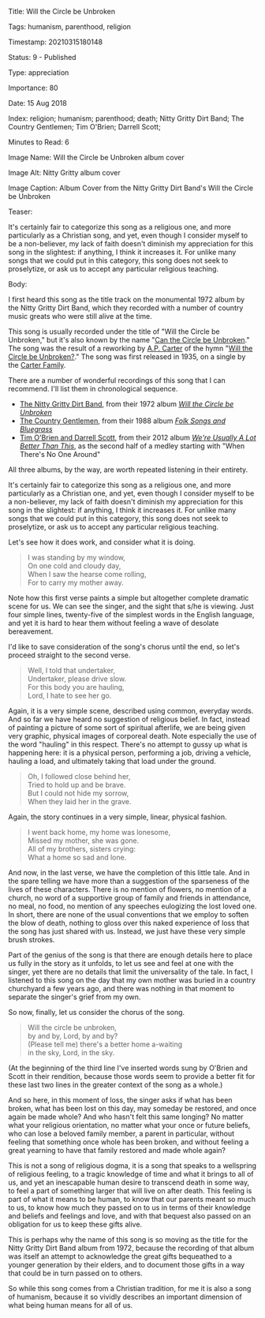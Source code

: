 Title:  Will the Circle be Unbroken

Tags:   humanism, parenthood, religion

Timestamp: 20210315180148

Status: 9 - Published

Type:   appreciation

Importance: 80

Date:   15 Aug 2018

Index:  religion; humanism; parenthood; death; Nitty Gritty Dirt Band; The Country Gentlemen; Tim O'Brien; Darrell Scott; 

Minutes to Read: 6

Image Name: Will the Circle be Unbroken album cover

Image Alt: Nitty Gritty album cover

Image Caption: Album Cover from the Nitty Gritty Dirt Band's Will the Circle be Unbroken

Teaser: 

It's certainly fair to categorize this song as a religious one, and more particularly as a Christian song, and yet, even though I consider myself to be a non-believer, my lack of faith doesn't diminish my appreciation for this song in the slightest: if anything, I think it increases it. For unlike many songs that we could put in this category, this song does not seek to proselytize, or ask us to accept any particular religious teaching. 

Body: 

I first heard this song as the title track on the monumental 1972 album by the Nitty Gritty Dirt Band, which they recorded with a number of country music greats who were still alive at the time.

This song is usually recorded under the title of "Will the Circle be Unbroken," but it's also known by the name "[Can the Circle be Unbroken][wp]." The song was the result of a reworking by [A.P. Carter][ap] of the hymn "[Will the Circle be Unbroken?][wp2]." The song was first released in 1935, on a single by the [Carter Family][cf]. 

There are a number of wonderful recordings of this song that I can recommend. I'll list them in chronological sequence. 

* [The Nitty Gritty Dirt Band][track1], from their 1972 album *[Will the Circle be Unbroken][album1]*
* [The Country Gentlemen][track2], from their 1988 album *[Folk Songs and Bluegrass][album2]*
* [Tim O'Brien and Darrell Scott][track3], from their 2012 album *[We're Usually A Lot Better Than This][album3]*, as the second half of a medley starting with "When There's No One Around"

All three albums, by the way, are worth repeated listening in their entirety.  

It's certainly fair to categorize this song as a religious one, and more particularly as a Christian one, and yet, even though I consider myself to be a non-believer, my lack of faith doesn't diminish my appreciation for this song in the slightest: if anything, I think it increases it. For unlike many songs that we could put in this category, this song does not seek to proselytize, or ask us to accept any particular religious teaching. 

Let's see how it does work, and consider what it is doing. 

> I was standing by my window,   
> On one cold and cloudy day,   
> When I saw the hearse come rolling,   
> For to carry my mother away.  

Note how this first verse paints a simple but altogether complete dramatic scene for us. We can see the singer, and the sight that s/he is viewing. Just four simple lines, twenty-five of the simplest words in the English language, and yet it is hard to hear them without feeling a wave of desolate bereavement. 

I'd like to save consideration of the song's chorus until the end, so let's proceed straight to the second verse. 
  
> Well, I told that undertaker,   
> Undertaker, please drive slow.   
> For this body you are hauling,  
> Lord, I hate to see her go.   

Again, it is a very simple scene, described using common, everyday words. And so far we have heard no suggestion of religious belief. In fact, instead of painting a picture of some sort of spiritual afterlife, we are being given very graphic, physical images of corporeal death. Note especially the use of the word "hauling" in this respect. There's no attempt to gussy up what is happening here: it is a physical person, performing a job, driving a vehicle, hauling a load, and ultimately taking that load under the ground. 
  
> Oh, I followed close behind her,   
> Tried to hold up and be brave.   
> But I could not hide my sorrow,   
> When they laid her in the grave.   

Again, the story continues in a very simple, linear, physical fashion. 
 
> I went back home, my home was lonesome,   
> Missed my mother, she was gone.   
> All of my brothers, sisters crying:   
> What a home so sad and lone.   

And now, in the last verse, we have the completion of this little tale. And in the spare telling we have more than a suggestion of the sparseness of the lives of these characters. There is no mention of flowers, no mention of a church, no word of a supportive group of family and friends in attendance, no meal, no food, no mention of any speeches eulogizing the lost loved one. In short, there are none of the usual conventions that we employ to soften the blow of death, nothing to gloss over this naked experience of loss that the song has just shared with us. Instead, we just have these very simple brush strokes. 

Part of the genius of the song is that there are enough details here to place us fully in the story as it unfolds, to let us see and feel at one with the singer, yet there are no details that limit the universality of the tale. In fact, I listened to this song on the day that my own mother was buried in a country churchyard a few years ago, and there was nothing in that moment to separate the singer's grief from my own. 

So now, finally, let us consider the chorus of the song. 

> Will the circle be unbroken,   
> by and by, Lord, by and by?   
> (Please tell me) there's a better home a-waiting   
> in the sky, Lord, in the sky.

(At the beginning of the third line I've inserted words sung by O'Brien and Scott in their rendition, because those words seem to provide a better fit for these last two lines in the greater context of the song as a whole.) 

And so here, in this moment of loss, the singer asks if what has been broken, what has been lost on this day, may someday be restored, and once again be made whole? And who hasn't felt this same longing? No matter what your religious orientation, no matter what your once or future beliefs, who can lose a beloved family member, a parent in particular, without feeling that something once whole has been broken, and without feeling a great yearning to have that family restored and made whole again?

This is not a song of religious dogma, it is a song that speaks to a wellspring of religious feeling, to a tragic knowledge of time and what it brings to all of us, and yet an inescapable human desire to transcend death in some way, to feel a part of something larger that will live on after death. This feeling is part of what it means to be human, to know that our parents meant so much to us, to know how much they passed on to us in terms of their knowledge and beliefs and feelings and love, and with that bequest also passed on an obligation for us to keep these gifts alive. 

This is perhaps why the name of this song is so moving as the title for the Nitty Gritty Dirt Band album from 1972, because the recording of that album was itself an attempt to acknowledge the great gifts bequeathed to a younger generation by their elders, and to document those gifts in a way that could be in turn passed on to others. 

So while this song comes from a Christian tradition, for me it is also a song of humanism, because it so vividly describes an important dimension of what being human means for all of us. 

[album1]: https://amzn.to/2MLs4nR
[album2]: https://amzn.to/2OAaLaa
[album3]: https://amzn.to/2KPLRB4

[track1]: https://geo.itunes.apple.com/us/album/will-the-circle-be-unbroken/724920283?i=724922732&mt=1&ls=1&app=music&at=1l3vwJP

[track2]: https://geo.itunes.apple.com/us/album/will-the-circle-be-unbroken/85942864?i=85941067&mt=1&ls=1&app=music&at=1l3vwJP

[track3]: https://geo.itunes.apple.com/us/album/when-theres-no-one-around-will-the-circle-be-unbroken-live/562439339?i=562439436&mt=1&app=music&at=1l3vwJP

[ap]: https://en.wikipedia.org/wiki/A._P._Carter

[cf]: https://en.wikipedia.org/wiki/Carter_Family

[wp]: https://en.wikipedia.org/wiki/Can_the_Circle_Be_Unbroken_(By_and_By)

[wp2]: https://en.wikipedia.org/wiki/Will_the_Circle_Be_Unbroken%3F
